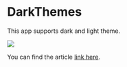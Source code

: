 # DarkThemes

 This app supports dark and light theme.

![](https://cdn-images-1.medium.com/max/1600/1*YASK2cIls3SaBbMujtk6MA.gif)

You can find the article <a href="https://sibelyiildz.medium.com/" rel="nofollow">link here</a>.

